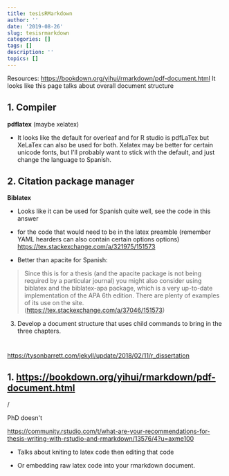 ```yaml
---
title: tesisRMarkdown
author: ''
date: '2019-08-26'
slug: tesisrmarkdown
categories: []
tags: []
description: ''
topics: []
---
```


Resources:
https://bookdown.org/yihui/rmarkdown/pdf-document.html
It looks like this page talks about overall document structure

## 1. Compiler

**pdflatex** (maybe xelatex)

- It looks like the default for overleaf and for R studio is pdfLaTex but XeLaTex can also be used for both. Xelatex may be better for certain unicode fonts, but I'll probably want to stick with the default, and just change the language to Spanish.

## 2. Citation package manager

**Biblatex**

- Looks like it can be used for Spanish quite well, see the code in this answer
- for the code that would need to be in the latex preamble (remember YAML hearders can also contain certain options options)
https://tex.stackexchange.com/a/321975/151573

- Better than apacite for Spanish:

> Since this is for a thesis (and the apacite package is not being required by a particular journal) you might also consider using biblatex and the biblatex-apa package, which is a very up-to-date implementation of the APA 6th edition. There are plenty of examples of its use on the site. (https://tex.stackexchange.com/a/37046/151573)


3. Develop a document structure that uses child commands to bring in the three chapters.

# 
https://tysonbarrett.com/jekyll/update/2018/02/11/r_dissertation



## 1. https://bookdown.org/yihui/rmarkdown/pdf-document.html



/

PhD doesn't 







https://community.rstudio.com/t/what-are-your-recommendations-for-thesis-writing-with-rstudio-and-rmarkdown/13576/4?u=axme100

- Talks about kniting to latex code then editing that code

- Or embedding raw latex code into your rmarkdown document.